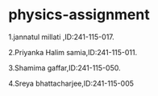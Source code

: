 # physics-assignment
1.jannatul millati ,ID:241-115-017.

2.Priyanka Halim samia,ID:241-115-011.

3.Shamima gaffar,ID:241-115-050.

4.Sreya bhattacharjee,ID:241-115-005
